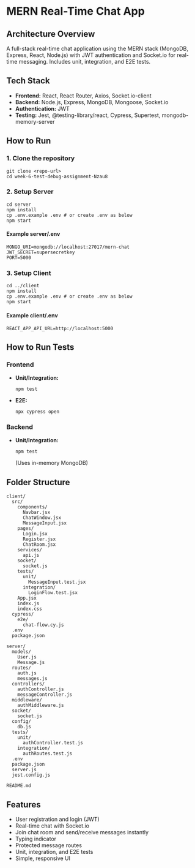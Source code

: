 # MERN Real-Time Chat App

## Architecture Overview
A full-stack real-time chat application using the MERN stack (MongoDB, Express, React, Node.js) with JWT authentication and Socket.io for real-time messaging. Includes unit, integration, and E2E tests.

## Tech Stack
- **Frontend:** React, React Router, Axios, Socket.io-client
- **Backend:** Node.js, Express, MongoDB, Mongoose, Socket.io
- **Authentication:** JWT
- **Testing:** Jest, @testing-library/react, Cypress, Supertest, mongodb-memory-server

## How to Run

### 1. Clone the repository
```
git clone <repo-url>
cd week-6-test-debug-assignment-Nzau8
```

### 2. Setup Server
```
cd server
npm install
cp .env.example .env # or create .env as below
npm start
```

#### Example server/.env
```
MONGO_URI=mongodb://localhost:27017/mern-chat
JWT_SECRET=supersecretkey
PORT=5000
```

### 3. Setup Client
```
cd ../client
npm install
cp .env.example .env # or create .env as below
npm start
```

#### Example client/.env
```
REACT_APP_API_URL=http://localhost:5000
```

## How to Run Tests

### Frontend
- **Unit/Integration:**
  ```
  npm test
  ```
- **E2E:**
  ```
  npx cypress open
  ```

### Backend
- **Unit/Integration:**
  ```
  npm test
  ```
  (Uses in-memory MongoDB)

## Folder Structure
```
client/
  src/
    components/
      Navbar.jsx
      ChatWindow.jsx
      MessageInput.jsx
    pages/
      Login.jsx
      Register.jsx
      ChatRoom.jsx
    services/
      api.js
    socket/
      socket.js
    tests/
      unit/
        MessageInput.test.jsx
      integration/
        LoginFlow.test.jsx
    App.jsx
    index.js
    index.css
  cypress/
    e2e/
      chat-flow.cy.js
  .env
  package.json

server/
  models/
    User.js
    Message.js
  routes/
    auth.js
    messages.js
  controllers/
    authController.js
    messageController.js
  middleware/
    authMiddleware.js
  socket/
    socket.js
  config/
    db.js
  tests/
    unit/
      authController.test.js
    integration/
      authRoutes.test.js
  .env
  package.json
  server.js
  jest.config.js

README.md
```

## Features
- User registration and login (JWT)
- Real-time chat with Socket.io
- Join chat room and send/receive messages instantly
- Typing indicator
- Protected message routes
- Unit, integration, and E2E tests
- Simple, responsive UI 